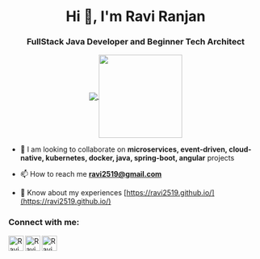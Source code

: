 <h1 align="center">Hi 👋, I'm Ravi Ranjan</h1>
<h3 align="center">FullStack Java Developer and Beginner Tech Architect</h3>

<p align="center">
  <a href="https://github.com/ravi2519?tab=repositories">
    <img
      align="center"
      src="https://github-readme-stats.vercel.app/api/top-langs/?username=ravi2519&layout=compact"
    />
  </a>
  <a href="https://github.com/ravi2519?tab=repositories">
    <img
      align="center"
      height="165"
      src="https://github-readme-stats.vercel.app/api?username=ravi2519&count_private=true&show_icons=true&custom_title=Github%20Status&hide=issues"
    />
  </a>
</p>

- 👯 I am looking to collaborate on **microservices, event-driven, cloud-native, kubernetes, docker, java, spring-boot, angular** projects

- 📫 How to reach me **ravi2519@gmail.com**

- 📄 Know about my experiences [https://ravi2519.github.io/](https://ravi2519.github.io/)

<p align="left">
<h3 align="left">Connect with me:</h3>
<a href="https://twitter.com/ravi2519">
  <img align="left" alt="Ravi Ranjan | Twitter" width="30px" src="https://image.flaticon.com/icons/svg/2111/2111703.svg" />
</a>
<a href="https://www.linkedin.com/in/ravi-ranjan-5073b910/">
  <img align="left" alt="Ravi Ranjan | LinkdeIn" width="30px" src="https://image.flaticon.com/icons/svg/2111/2111465.svg" />
</a>
<a href="https://stackoverflow.com/users/414744/ravi-ranjan">
  <img align="left" alt="Ravi Ranjan | StackOverflow" width="30px" src="https://image.flaticon.com/icons/svg/2111/2111628.svg" />
</a>
</p>
